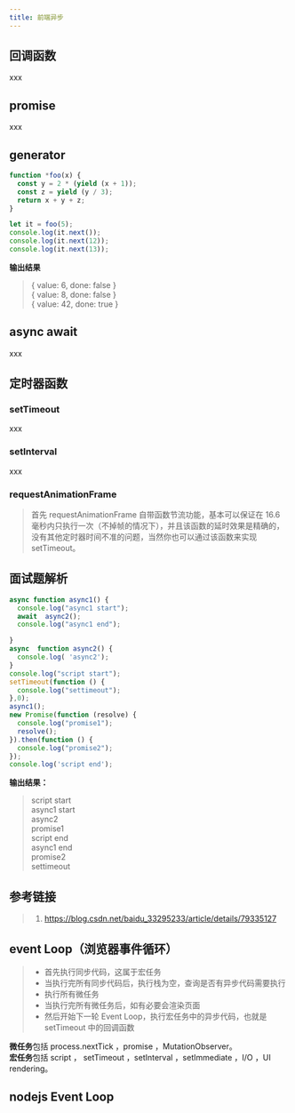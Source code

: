 ```yaml
---
title: 前端异步
---
```


## 回调函数
xxx

## promise
xxx

## generator
```javascript
function *foo(x) {
  const y = 2 * (yield (x + 1));
  const z = yield (y / 3);
  return x + y + z;
}

let it = foo(5);
console.log(it.next());
console.log(it.next(12));
console.log(it.next(13));
```
**输出结果**
> { value: 6, done: false }     
  { value: 8, done: false }     
  { value: 42, done: true } 

## async await
xxx

## 定时器函数
### setTimeout
xxx
### setInterval
xxx
### requestAnimationFrame
> 首先 requestAnimationFrame 自带函数节流功能，基本可以保证在 16.6 毫秒内只执行一次（不掉帧的情况下），并且该函数的延时效果是精确的，没有其他定时器时间不准的问题，当然你也可以通过该函数来实现 setTimeout。
  
## 面试题解析
```javascript
async function async1() {
  console.log("async1 start");
  await  async2();
  console.log("async1 end");

}
async  function async2() {
  console.log( 'async2');
}
console.log("script start");
setTimeout(function () {
  console.log("settimeout");
},0);
async1();
new Promise(function (resolve) {
  console.log("promise1");
  resolve();
}).then(function () {
  console.log("promise2");
});
console.log('script end');

```
**输出结果：**
> script start  
  async1 start  
  async2    
  promise1  
  script end    
  async1 end    
  promise2  
  settimeout    

## 参考链接
> 1. https://blog.csdn.net/baidu_33295233/article/details/79335127

## event Loop（浏览器事件循环）
> - 首先执行同步代码，这属于宏任务       
> - 当执行完所有同步代码后，执行栈为空，查询是否有异步代码需要执行       
> - 执行所有微任务       
> - 当执行完所有微任务后，如有必要会渲染页面      
> - 然后开始下一轮 Event Loop，执行宏任务中的异步代码，也就是 setTimeout 中的回调函数

**微任务**包括 process.nextTick ，promise ，MutationObserver。      
**宏任务**包括 script ， setTimeout ，setInterval ，setImmediate ，I/O ，UI rendering。

## nodejs Event Loop


